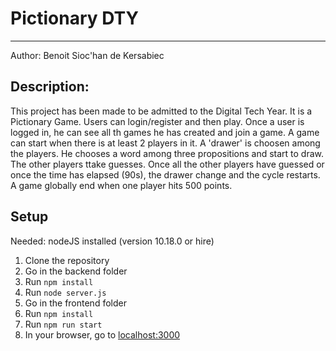 

# Pictionary DTY
---
Author: Benoit Sioc'han de Kersabiec

## Description: 
This project has been made to be admitted to the Digital Tech Year.
It is a Pictionary Game. Users can login/register and then play. 
Once a user is logged in, he can see all th games he has created and join a game.
A game can start when there is at least 2 players in it. A 'drawer' is choosen among the players.
He chooses a word among three propositions and start to draw. The other players ttake guesses.
Once all the other players have guessed or once the time has elapsed (90s), the drawer change and the cycle restarts.
A game globally end when one player hits 500 points.

## Setup
Needed: nodeJS installed (version 10.18.0 or hire)

1. Clone the repository
2. Go in the backend folder
3. Run ```npm install```
4. Run ```node server.js```
5. Go in the frontend folder
6. Run ```npm install```
7. Run ```npm run start```
8. In your browser, go to [localhost:3000](https://localhost:3000/)

